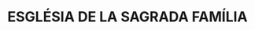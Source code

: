 ---
layout: test
title:  "ESGLÉSIA DE LA SAGRADA FAMÍLIA"
coordinates:
  - group1:
    - [1.46040579985766, 42.354634541961353]
    - [1.460400005412026, 42.354634268558272]
    - [1.460388346402985, 42.354632273523514]
    - [1.46038919618041, 42.354627708383632]
    - [1.460384348789155, 42.354627525931257]
    - [1.460395480444592, 42.354473989306456]
    - [1.460223501547191, 42.354467611311136]
    - [1.46020741822653, 42.354677056169947]
    - [1.460108311887899, 42.354675411956748]
    - [1.460110020215158, 42.354657285156371]
    - [1.459977610038044, 42.3546545675906]
    - [1.460041316141102, 42.354706430484015]
    - [1.460360843584267, 42.354717606934848]
    - [1.460360965783169, 42.354712601748822]
    - [1.460634107154439, 42.354722841483856]
    - [1.460635544513539, 42.354681241533306]
    - [1.460402930623127, 42.354669981491071]
    - [1.46040579985766, 42.354634541961353]
---